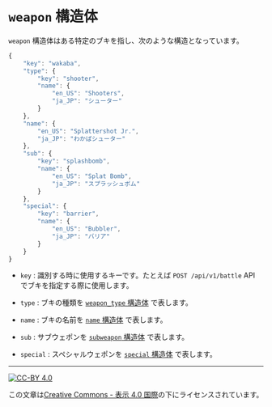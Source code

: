 `weapon` 構造体
=============

`weapon` 構造体はある特定のブキを指し、次のような構造となっています。

```js
{
    "key": "wakaba",
    "type": {
        "key": "shooter",
        "name": {
            "en_US": "Shooters",
            "ja_JP": "シューター"
        }
    },
    "name": {
        "en_US": "Splattershot Jr.",
        "ja_JP": "わかばシューター"
    },
    "sub": {
        "key": "splashbomb",
        "name": {
            "en_US": "Splat Bomb",
            "ja_JP": "スプラッシュボム"
        }
    },
    "special": {
        "key": "barrier",
        "name": {
            "en_US": "Bubbler",
            "ja_JP": "バリア"
        }
    }
}
```

* `key` : 識別する時に使用するキーです。たとえば `POST /api/v1/battle` API でブキを指定する際に使用します。

* `type` : ブキの種類を [`weapon_type` 構造体](weapon_type.md) で表します。

* `name` : ブキの名前を [`name` 構造体](name.md) で表します。

* `sub` : サブウェポンを [`subweapon` 構造体](subweapon.md) で表します。

* `special` : スペシャルウェポンを [`special` 構造体](special.md) で表します。

----

[![CC-BY 4.0](https://stat.ink/static-assets/cc/cc-by.svg)](http://creativecommons.org/licenses/by/4.0/deed.ja)

この文章は[Creative Commons - 表示 4.0 国際](http://creativecommons.org/licenses/by/4.0/deed.ja)の下にライセンスされています。
